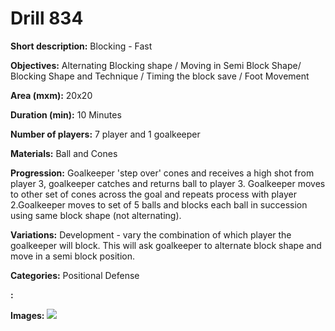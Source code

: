 # Drill 834

**Short description:**
Blocking - Fast

**Objectives:**
Alternating Blocking shape / Moving in Semi Block Shape/  Blocking Shape and Technique / Timing the block save / Foot Movement

**Area (mxm):**
20x20

**Duration (min):**
10 Minutes

**Number of players:**
7 player and 1 goalkeeper

**Materials:**
Ball and Cones

**Progression:**
Goalkeeper 'step over' cones and receives a high shot from player 3, goalkeeper catches and returns ball to player 3. Goalkeeper moves to other set of cones across the goal and repeats process with player 2.Goalkeeper moves to set of 5 balls and blocks each ball in succession using same block shape (not alternating).

**Variations:**
Development - vary the combination of which player the goalkeeper will block. This will ask goalkeeper to alternate block shape and move in a semi block position.

**Categories:**
Positional Defense

**:**


**Images:**
![](https://www.coachingfutsal.com/\images\a15c906dc5c84e357f4a41007bed1ee8a44258e7f152c1c332908fb2e1a319b134760b0d373509d6dcbfc0598d1d29eae19e3cd41c9edbce5f054b1657d8ec265045d646ed5bb.png)

